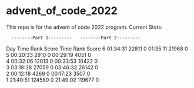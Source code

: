 # advent_of_code_2022

This repo is for the advent of code 2022 program. Current Stats: 

      --------Part 1---------   --------Part 2---------
Day       Time    Rank  Score       Time    Rank  Score
  6   01:34:31   22811      0   01:35:11   21968      0  
  5   00:20:33    2910      0   00:29:19    4051      0  
  4   00:32:06   12013      0   00:33:53   10422      0  
  3   03:18:38   27059      0   03:46:32   26142      0  
  2   00:12:18    4269      0   00:17:23    3507      0  
  1   21:40:51  124589      0   21:49:02  119677      0  
